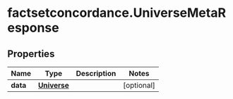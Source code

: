 # factsetconcordance.UniverseMetaResponse

## Properties

Name | Type | Description | Notes
------------ | ------------- | ------------- | -------------
**data** | [**Universe**](Universe.md) |  | [optional] 


